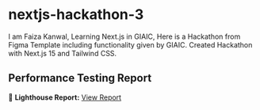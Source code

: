 # nextjs-hackathon-3
I am Faiza Kanwal, Learning Next.js in GIAIC, Here is a Hackathon from Figma Template including functionality given by GIAIC. Created Hackathon with Next.js 15 and Tailwind CSS.

## Performance Testing Report

🚀 **Lighthouse Report:** [View Report](file:///C:/Users/Hp%20x360/Documents/nextjs-e-commerce-hackathon-3.vercel.app-20250211T034343.html)
